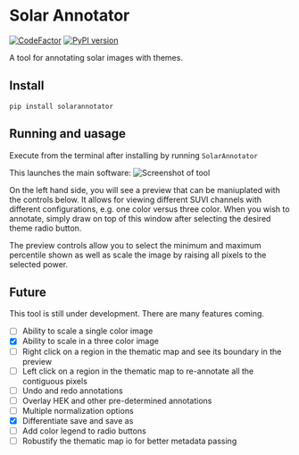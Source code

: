 # Solar Annotator
[![CodeFactor](https://www.codefactor.io/repository/github/jmbhughes/solarannotator/badge)](https://www.codefactor.io/repository/github/jmbhughes/solarannotator)
[![PyPI version](https://badge.fury.io/py/solarannotator.svg)](https://badge.fury.io/py/solarannotator)

A tool for annotating solar images with themes. 

## Install
```pip install solarannotator```

## Running and uasage
Execute from the terminal after installing by running 
```SolarAnnotator```

This launches the main software:
![Screenshot of tool](https://github.com/jmbhughes/solarannotator/blob/master/screenshot.png)

On the left hand side, you will see a preview that can be maniuplated with the controls below. 
It allows for viewing different SUVI channels with different configurations, e.g. one color versus three color. 
When you wish to annotate, simply draw on top of this window after selecting the 
desired theme radio button. 

The preview controls allow you to select the minimum and maximum percentile shown as well as scale
the image by raising all pixels to the selected power.

## Future
This tool is still under development. There are many features coming. 
- [ ] Ability to scale a single color image
- [x] Ability to scale in a three color image   
- [ ] Right click on a region in the thematic map and see its boundary in the preview
- [ ] Left click on a region in the thematic map to re-annotate all the contiguous pixels
- [ ] Undo and redo annotations
- [ ] Overlay HEK and other pre-determined annotations
- [ ] Multiple normalization options
- [x] Differentiate save and save as
- [ ] Add color legend to radio buttons
- [ ] Robustify the thematic map io for better metadata passing